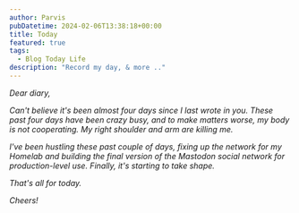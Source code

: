 ```yaml
---
author: Parvis
pubDatetime: 2024-02-06T13:38:18+00:00
title: Today
featured: true
tags:
  - Blog Today Life
description: "Record my day, & more .."
---
```


_Dear diary,_    

_Can't believe it's been almost four days since I last wrote in you. These past four days have been crazy busy, and to make matters worse, my body is not cooperating. My right shoulder and arm are killing me._    

_I've been hustling these past couple of days, fixing up the network for my Homelab and building the final version of the Mastodon social network for production-level use. Finally, it's starting to take shape._    

_That's all for today._     

_Cheers!_    